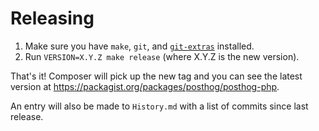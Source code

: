 Releasing
=========

 1. Make sure you have `make`, `git`, and [`git-extras`](https://github.com/tj/git-extras) installed.
 1. Run `VERSION=X.Y.Z make release` (where X.Y.Z is the new version).

 That's it! Composer will pick up the new tag and you can see the latest version at https://packagist.org/packages/posthog/posthog-php.

 An entry will also be made to `History.md` with a list of commits since last release.
